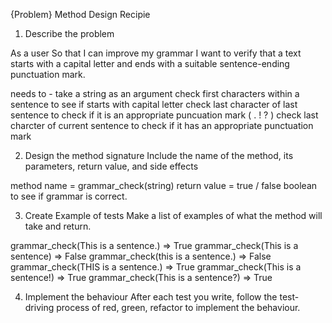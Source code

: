 {Problem} Method Design Recipie

1. Describe the problem

As a user
So that I can improve my grammar
I want to verify that a text starts with a capital letter and ends with a suitable sentence-ending punctuation mark.

needs to -
take a string as an argument
check first characters within a sentence to see if starts with capital letter
check last character of last sentence to check if it is an appropriate puncuation mark ( . ! ? )
check last charcter of current sentence to check if it has an appropriate punctuation mark

2. Design the method signature
Include the name of the method, its parameters, return value, and side effects

method name = grammar_check(string)
return value = true / false boolean to see if grammar is correct.

3. Create Example of tests
Make a list of examples of what the method will take and return.

grammar_check(This is a sentence.) => True
grammar_check(This is a sentence) => False 
grammar_check(this is a sentence.) => False
grammar_check(THIS is a sentence.) => True
grammar_check(This is a sentence!) => True
grammar_check(This is a sentence?) => True


4. Implement the behaviour
After each test you write, follow the test-driving process of red, green, refactor to implement the behaviour.